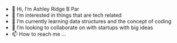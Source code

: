 - 👋 Hi, I’m Ashley Ridge B Par
- 👀 I’m interested in things that are tech related 
- 🌱 I’m currently learning data structures and the concept of coding 
- 💞️ I’m looking to collaborate on with startups with big ideas
- 📫 How to reach me ...

<!---
RandomDude-cmd/RandomDude-cmd is a ✨ special ✨ repository because its `README.md` (this file) appears on your GitHub profile.
You can click the Preview link to take a look at your changes.
--->
